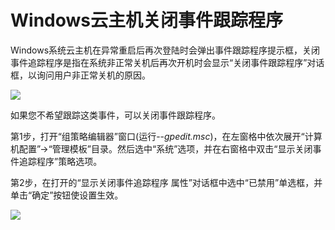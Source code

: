 # Windows云主机关闭事件跟踪程序
Windows系统云主机在异常重启后再次登陆时会弹出事件跟踪程序提示框，关闭事件追踪程序是指在系统非正常关机后再次开机时会显示“关闭事件跟踪程序”对话框，以询问用户非正常关机的原因。

![](https://github.com/jdcloudcom/cn/blob/edit/image/Elastic-Compute/Virtual-Machine/Windows/Windows%E4%BA%91%E4%B8%BB%E6%9C%BA%E5%85%B3%E9%97%AD%E4%BA%8B%E4%BB%B6%E8%B7%9F%E8%B8%AA%E7%A8%8B%E5%BA%8F01.png)

如果您不希望跟踪这类事件，可以关闭事件跟踪程序。

第1步，打开“组策略编辑器”窗口(运行--*gpedit.msc*)，在左窗格中依次展开“计算机配置”→“管理模板”目录。然后选中“系统”选项，并在右窗格中双击“显示关闭事件追踪程序”策略选项。

第2步，在打开的“显示关闭事件追踪程序 属性”对话框中选中“已禁用”单选框，并单击“确定”按钮使设置生效。

![](https://github.com/jdcloudcom/cn/blob/edit/image/Elastic-Compute/Virtual-Machine/Windows/Windows%E4%BA%91%E4%B8%BB%E6%9C%BA%E5%85%B3%E9%97%AD%E4%BA%8B%E4%BB%B6%E8%B7%9F%E8%B8%AA%E7%A8%8B%E5%BA%8F02.png)

